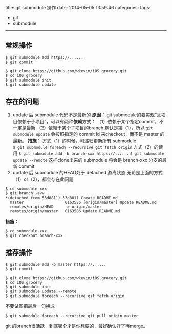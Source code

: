 title: git submodule 操作
date: 2014-05-05 13:59:46
categories: 
tags: 
- git
- submodule
---

## 常规操作
```
$ git submodule add https://......
$ git commit
```
```
$ git clone https://github.com/wkevin/iOS.grocery.git
$ cd iOS.grocery
$ git submodule init
$ git submodule update
```
## 存在的问题
1. update 后 submodule 代码不是最新的
**原因：**
git submodule的要实现“父项目依赖于子项目”，可以有两种**依赖**方式：
（1）依赖于某个指定commit，不一定是最新
（2）依赖于某个子项目的branch
默认是第（1），所以 `git submodule update` 会按照指定的 commit id 来checkout，而不是 master 的最新。
**措施：**
方式（1）的时候，可递归更新所有 submodule  
`$ git submodule foreach --recursive git fetch origin`
方式（2）的使用
`$ git submodule add -b branch-xxx https://......`
`$ git submodule update --remote`
这样clone出来的 submodule 将会是 branch-xxx 分支的最新 commit
2. update 后 submodule 的HEAD处于 detached 游离状态
无论是上面的方式（1）or（2），都会存在此问题
```
$ cd submodule-xxx
$ git branch -avv
*(detached from 53d8811) 53d8811 Create README.md
  master                  0163586 [origin/master] Update README.md
  remotes/origin/HEAD     -> origin/master
  remotes/origin/master   0163586 Update README.md
```
  **措施：**
```
$ cd submodule-xxx
$ git checkout branch-xxx
```

## 推荐操作
```
$ git submodule add -b master https://......
$ git commit
```
```
$ git clone https://github.com/wkevin/iOS.grocery.git
$ cd iOS.grocery
$ git submodule init
$ git submodule update --remote
$ git submodule foreach --recursive git fetch origin
```

不要试图把最后一句换成
```
$ git submodule foreach --recursive git pull origin master
```
git 的branch很活跃，到底哪个才是你想要的，最好确认好了再merge。

